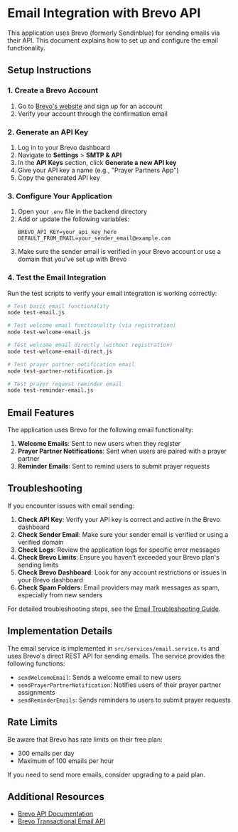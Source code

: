 # Email Integration with Brevo API

This application uses Brevo (formerly Sendinblue) for sending emails via their API. This document explains how to set up and configure the email functionality.

## Setup Instructions

### 1. Create a Brevo Account

1. Go to [Brevo's website](https://www.brevo.com/) and sign up for an account
2. Verify your account through the confirmation email

### 2. Generate an API Key

1. Log in to your Brevo dashboard
2. Navigate to **Settings** > **SMTP & API**
3. In the **API Keys** section, click **Generate a new API key**
4. Give your API key a name (e.g., "Prayer Partners App")
5. Copy the generated API key

### 3. Configure Your Application

1. Open your `.env` file in the backend directory
2. Add or update the following variables:
   ```
   BREVO_API_KEY=your_api_key_here
   DEFAULT_FROM_EMAIL=your_sender_email@example.com
   ```
3. Make sure the sender email is verified in your Brevo account or use a domain that you've set up with Brevo

### 4. Test the Email Integration

Run the test scripts to verify your email integration is working correctly:

```bash
# Test basic email functionality
node test-email.js

# Test welcome email functionality (via registration)
node test-welcome-email.js

# Test welcome email directly (without registration)
node test-welcome-email-direct.js

# Test prayer partner notification email
node test-partner-notification.js

# Test prayer request reminder email
node test-reminder-email.js
```

## Email Features

The application uses Brevo for the following email functionality:

1. **Welcome Emails**: Sent to new users when they register
2. **Prayer Partner Notifications**: Sent when users are paired with a prayer partner
3. **Reminder Emails**: Sent to remind users to submit prayer requests

## Troubleshooting

If you encounter issues with email sending:

1. **Check API Key**: Verify your API key is correct and active in the Brevo dashboard
2. **Check Sender Email**: Make sure your sender email is verified or using a verified domain
3. **Check Logs**: Review the application logs for specific error messages
4. **Check Brevo Limits**: Ensure you haven't exceeded your Brevo plan's sending limits
5. **Check Brevo Dashboard**: Look for any account restrictions or issues in your Brevo dashboard
6. **Check Spam Folders**: Email providers may mark messages as spam, especially from new senders

For detailed troubleshooting steps, see the [Email Troubleshooting Guide](./EMAIL-TROUBLESHOOTING.md).

## Implementation Details

The email service is implemented in `src/services/email.service.ts` and uses Brevo's direct REST API for sending emails. The service provides the following functions:

- `sendWelcomeEmail`: Sends a welcome email to new users
- `sendPrayerPartnerNotification`: Notifies users of their prayer partner assignments
- `sendReminderEmails`: Sends reminders to users to submit prayer requests

## Rate Limits

Be aware that Brevo has rate limits on their free plan:
- 300 emails per day
- Maximum of 100 emails per hour

If you need to send more emails, consider upgrading to a paid plan.

## Additional Resources

- [Brevo API Documentation](https://developers.brevo.com/docs)
- [Brevo Transactional Email API](https://developers.brevo.com/reference/sendtransacemail)
